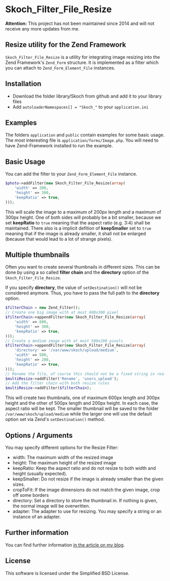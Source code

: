 Skoch_Filter_File_Resize
========================

**Attention:** This project has not been maintained since 2014 and will not
receive any more updates from me.

Resize utility for the Zend Framework
-------------------------------------
`Skoch_Filter_File_Resize` is a utility for integrating image resizing into the Zend Framework's `Zend_Form` structure. It is implemented as a filter which you can attach to `Zend_Form_Element_File` instances.

Installation
------------

* Download the folder library/Skoch from github and add it to your library files
* Add `autoloaderNamespaces[] = "Skoch_"` to your `application.ini`


Examples
--------
The folders `application` and `public` contain examples for some basic usage. The most interesting file is `application/forms/Image.php`.
You will need to have Zend-Framework installed to run the example.


Basic Usage
-----------

You can add the filter to your `Zend_Form_Element_File` instance.

```php
$photo->addFilter(new Skoch_Filter_File_Resize(array(
    'width' => 200,
    'height' => 300,
    'keepRatio' => true,
)));
```

This will scale the image to a maximum of 200px length and a maximum of 300px height. One of both sides will probably be a bit smaller, because we set **keepRatio** to `true` meaning that the aspect ratio (e.g. 3:4) shall be maintained. There also is a implicit defition of **keepSmaller** set to `true` meaning that if the image is already smaller, it shall not be enlarged (because that would lead to a lot of strange pixels).

Multiple thumbnails
-------------------
Often you want to create several thumbnails in different sizes. This can be done by using a so called **filter chain** and the **directory** option of the `Skoch_Filter_File_Resize`.

If you specify **directory**, the value of `setDestination()` will not be considered anymore. Thus, you have to pass the full path to the **directory** option.

```php
$filterChain = new Zend_Filter();
// Create one big image with at most 600x300 pixel
$filterChain->appendFilter(new Skoch_Filter_File_Resize(array(
    'width' => 600,
    'height' => 300,
    'keepRatio' => true,
)));
// Create a medium image with at most 500x200 pixels
$filterChain->appendFilter(new Skoch_Filter_File_Resize(array(
    'directory' => '/var/www/skoch/upload/medium',
    'width' => 500,
    'height' => 200,
    'keepRatio' => true,
)));
// Rename the file, of course this should not be a fixed string in real applications
$multiResize->addFilter('Rename', 'users_upload');
// Add the filter chain with both resize rules
$multiResize->addFilter($filterChain);
```

This will create two thumbnails, one of maximum 600px length and 300px height and the other of 500px length and 200px height. In each case, the aspect ratio will be kept. The smaller thumbnail will be saved to the folder `/var/www/skoch/upload/medium` while the larger one will use the default option set via Zend's `setDestination()` method.


Options / Arguments
-------------------
You may specify different options for the Resize Filter:

* width: The maximum width of the resized image
* height: The maximum height of the resized image
* keepRatio: Keep the aspect ratio and do not resize to both width and height (usually expected).
* keepSmaller: Do not resize if the image is already smaller than the given sizes.
* cropToFit: If the image dimensions do not match the given image, crop off some borders
* directory: Set a directory to store the thumbnail in. If nothing is given, the normal image will be overwritten.
* adapter: The adapter to use for resizing. You may specify a string or an instance of an adapter.


Further information
-------------------
You can find further information [in the article on my blog](http://eliteinformatiker.de/2011/09/02/thumbnails-upload-and-resize-images-with-zend_form_element_file/).

License
-------
This software is licensed under the Simplified BSD License.
